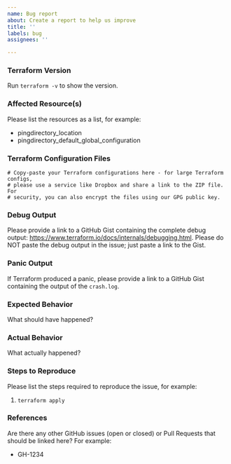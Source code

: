 ```yaml
---
name: Bug report
about: Create a report to help us improve
title: ''
labels: bug
assignees: ''

---
```


### Terraform Version
Run `terraform -v` to show the version.

### Affected Resource(s)
Please list the resources as a list, for example:
- pingdirectory_location
- pingdirectory_default_global_configuration

### Terraform Configuration Files
```hcl
# Copy-paste your Terraform configurations here - for large Terraform configs,
# please use a service like Dropbox and share a link to the ZIP file. For
# security, you can also encrypt the files using our GPG public key.
```

### Debug Output
Please provide a link to a GitHub Gist containing the complete debug output: https://www.terraform.io/docs/internals/debugging.html. Please do NOT paste the debug output in the issue; just paste a link to the Gist.

### Panic Output
If Terraform produced a panic, please provide a link to a GitHub Gist containing the output of the `crash.log`.

### Expected Behavior
What should have happened?

### Actual Behavior
What actually happened?

### Steps to Reproduce
Please list the steps required to reproduce the issue, for example:
1. `terraform apply`

### References
Are there any other GitHub issues (open or closed) or Pull Requests that should be linked here? For example:
- GH-1234
